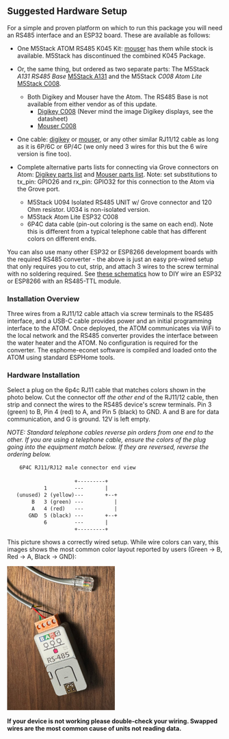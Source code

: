 ## Suggested Hardware Setup

For a simple and proven platform on which to run this package you will need an RS485 interface and an ESP32 board. These are available as follows:

- One M5Stack ATOM RS485 K045 Kit: [mouser](https://www.mouser.com/ProductDetail/M5Stack/K045?qs=81r%252BiQLm7BQ2ho0A5VkoNw%3D%3D) has them while stock is available. M5Stack has discontinued the combined K045 Package.
- Or, the same thing, but ordered as two separate parts: The M5Stack *A131 RS485 Base* [M5Stack A131](https://shop.m5stack.com/products/atomic-rs485-base) and the M5Stack *C008 Atom Lite* [M5Stack C008](https://shop.m5stack.com/products/atom-lite-esp32-development-kit?variant=32259605200986).
  - Both Digikey and Mouser have the Atom. The RS485 Base is not available from either vendor as of this update.
    - [Digikey C008](https://www.digikey.com/en/products/detail/m5stack-technology-co-ltd/C008/12088545) (Never mind the image Digikey displays, see the datasheet)
    - [Mouser C008](https://www.mouser.com/ProductDetail/M5Stack/C008?qs=sGAEpiMZZMuqBwn8WqcFUj1SFkunHY10TJ3jnDGC7E4NSjPubczP2Q%3D%3D)


- One cable: [digikey](https://www.digikey.com/en/products/detail/bel-inc/BC-64SS007F/11193850) or [mouser](https://www.mouser.com/ProductDetail/Bel/BC-64SS007F?qs=wnTfsH77Xs4cyAAV7TLsUQ%3D%3D), or any other similar RJ11/12 cable as long as it is 6P/6C or 6P/4C (we only need 3 wires for this but the 6 wire version is fine too).

- Complete alternative parts lists for connecting via Grove connectors on Atom: [Digikey parts list](https://www.digikey.com/short/zq4m0c4b) and [Mouser parts list](
https://www.mouser.com/ProjectManager/ProjectDetail.aspx?AccessID=7213ffc506). Note: set substitutions to tx_pin: GPIO26 and rx_pin: GPIO32 for this connection to the Atom via the Grove port.
  - M5Stack U094 Isolated RS485 UNIT w/ Grove connector and 120 Ohm resistor.  U034 is non-isolated version.
  - M5Stack Atom Lite ESP32 C008
  - 6P4C data cable (pin-out coloring is the same on each end).  Note this is different from a typical telephone cable that has different colors on different ends. 

You can also use many other ESP32 or ESP8266 development boards with the required RS485 converter - the above is just an easy pre-wired setup that only requires you to cut, strip, and attach 3 wires to the screw terminal with no soldering required. See [these schematics](https://github.com/esphome-econet/esphome-econet/wiki/Schematics) how to DIY wire an ESP32 or ESP8266 with an RS485-TTL module.

### Installation Overview

Three wires from a RJ11/12 cable attach via screw terminals to the RS485 interface, and a USB-C cable provides power and an initial programming interface to the ATOM.  Once deployed, the ATOM communicates via WiFi to the local network and the RS485 converter provides the interface between the water heater and the ATOM.  No configuration is required for the converter. The esphome-econet software is compiled and loaded onto the ATOM using standard ESPHome tools.

### Hardware Installation

Select a plug on the 6p4c RJ11 cable that matches colors shown in the photo below.  Cut the connector off *the other end*  of the RJ11/12 cable, then strip and connect the wires to the RS485 device's screw terminals. Pin 3 (green) to B, Pin 4 (red) to A, and Pin 5 (black) to GND.  A and B are for data communication, and G is ground. 12V is left empty.  

*NOTE: Standard telephone cables reverse pin orders from one end to the other. If you are using a telephone cable, ensure the colors of the plug going into the equipment match below.  If they are reversed, reverse the ordering below.*

```text
    6P4C RJ11/RJ12 male connector end view   
    
                      +---------+
            1         ---       |
   (unused) 2 (yellow)---       +--+ 
        B   3 (green) ---          |     
        A   4 (red)   ---          |        
       GND  5 (black) ---       +--+
            6         ---       |
                      +---------+
```

This picture shows a correctly wired setup. While wire colors can vary, this images shows the most common color layout reported by users (Green -> B, Red -> A, Black -> GND):

<img src="https://github.com/esphome-econet/econet-docs/blob/main/photos-and-screenshots/Correctly-Wired-K045.jpeg?raw=true" alt="A correctly wired K045 unit." width=50%>

**If your device is not working please double-check your wiring. Swapped wires are the most common cause of units not reading data.**
